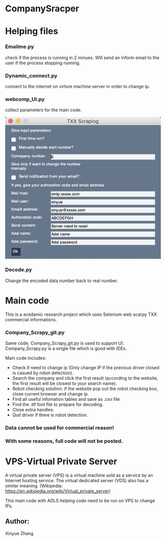 # CompanySracper

# Helping files

### Emailme.py
 check if the process is running in 2 minues. Will send an inform email to the user if the process stopping running.
### Dynamic_connect.py
 connect to the internet on virture machine server in order to change ip.
### webcomp_UI.py
 collect parameters for the main code.
 
 ![UI](QQ20200830-185638@2x.png)
 
### Decode.py
 Change the encoded data number back to real number.
 
# Main code
 This is a acedamic research project which uses Selenium web scarpy TXX commercial informations.
 
### Company_Scrapy_git.py
Same code, Company_Scrapy_git.py is used to support UI. Company_Scrapy.py is a single file which is good with IDEs.

 Main code includes:
 - Check if need to change ip (Only change IP if the previous driver closed is casued by robot detection).
 - Search the company and click the first result (according to the website, the first result will be closest to your search name).
 - Robot checking solution: if the website pop out the robot checking box, close current browser and change ip.
 - Find all useful infomation tables and save as .csv file
 - Find the .ttf font file to prepare for decoding.
 - Close extra handles.
 - Quit driver if there is robot detection.
 ### Data cannot be used for commercial reason!
 ### With some reasons, full code will not be posted.
 

 # VPS-Virtual Private Server
 
 A virtual private server (VPS) is a virtual machine sold as a service by an Internet hosting service. The virtual dedicated server (VDS) also has a similar meaning. (Wikipedia: https://en.wikipedia.org/wiki/Virtual_private_server)
 
 This main code with ADLS helping code need to be run on VPS to change IPs.
 
 
## Author:
 Xinyue Zhang
